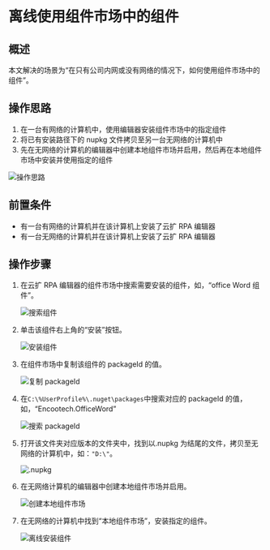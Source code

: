 # 离线使用组件市场中的组件

## 概述

本文解决的场景为“在只有公司内网或没有网络的情况下，如何使用组件市场中的组件”。

## 操作思路

1. 在一台有网络的计算机中，使用编辑器安装组件市场中的指定组件
2. 将已有安装路径下的 nupkg 文件拷贝至另一台无网络的计算机中
3. 先在无网络的计算机的编辑器中创建本地组件市场并启用，然后再在本地组件市场中安装并使用指定的组件

![操作思路](https://docimages.blob.core.chinacloudapi.cn/images/BestPractices/offlineactivity20220125.png)

## 前置条件

- 有一台有网络的计算机并在该计算机上安装了云扩 RPA 编辑器
- 有一台无网络的计算机并在该计算机上安装了云扩 RPA 编辑器

## 操作步骤

1. 在云扩 RPA 编辑器的组件市场中搜索需要安装的组件，如，“office Word 组件”。

    ![搜索组件](https://docimages.blob.core.chinacloudapi.cn/images/BestPractices/officeword20220125.png)

2. 单击该组件右上角的“安装”按钮。

    ![安装组件](https://docimages.blob.core.chinacloudapi.cn/images/BestPractices/officewordinstall20220125.png)

3. 在组件市场中复制该组件的 packageId 的值。

    ![复制 packageId](https://docimages.blob.core.chinacloudapi.cn/images/BestPractices/packageid20220125.png)

4. 在`C:\%UserProfile%\.nuget\packages`中搜索对应的 packageId 的值，如，“Encootech.OfficeWord”

    ![搜索 packageId](https://docimages.blob.core.chinacloudapi.cn/images/BestPractices/searchpackageid20220125.png)

5. 打开该文件夹对应版本的文件夹中，找到以.nupkg 为结尾的文件，拷贝至无网络的计算机中，如：`"D:\"`。

    ![.nupkg](https://docimages.blob.core.chinacloudapi.cn/images/BestPractices/nupkgfile20220125.png)

6. 在无网络计算机的编辑器中创建本地组件市场并启用。

    ![创建本地组件市场](https://docimages.blob.core.chinacloudapi.cn/images/BestPractices/createlocalmarket20220125.png)

7. 在无网络的计算机中找到“本地组件市场”，安装指定的组件。

    ![离线安装组件](https://docimages.blob.core.chinacloudapi.cn/images/BestPractices/installlocalactivity20220125.png)
